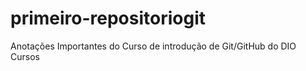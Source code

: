 # primeiro-repositoriogit
Anotações Importantes do Curso de introdução de Git/GitHub do DIO Cursos 
